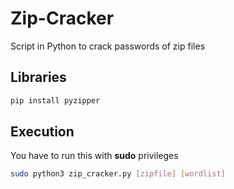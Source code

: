 # Zip-Cracker
Script in Python to crack passwords of zip files

## Libraries

```sh
pip install pyzipper
```

## Execution

You have to run this with **sudo** privileges

```sh
sudo python3 zip_cracker.py [zipfile] [wordlist]
```
